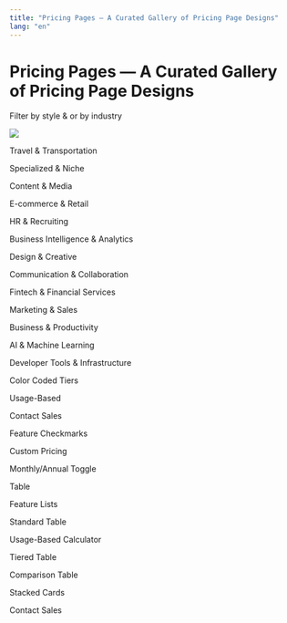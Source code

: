 ```yaml
---
title: "Pricing Pages — A Curated Gallery of Pricing Page Designs"
lang: "en"
---
```


# Pricing Pages — A Curated Gallery of Pricing Page Designs

Filter by style & or by industry

[![](https://cdn.prod.website-files.com/6244257bf98bf00e37b25f97/6244257bf98bf0e23bb25fec_icon_close-modal.svg)](#)

Travel & Transportation

Specialized & Niche

Content & Media

E-commerce & Retail

HR & Recruiting

Business Intelligence & Analytics

Design & Creative

Communication & Collaboration

Fintech & Financial Services

Marketing & Sales

Business & Productivity

AI & Machine Learning

Developer Tools & Infrastructure

Color Coded Tiers

Usage-Based

Contact Sales

Feature Checkmarks

Custom Pricing

Monthly/Annual Toggle

Table

Feature Lists

Standard Table

Usage-Based Calculator

Tiered Table

Comparison Table

Stacked Cards

Contact Sales
